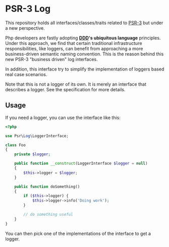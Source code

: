 PSR-3 Log
=======

This repository holds all interfaces/classes/traits related to
[PSR-3](https://github.com/php-fig/fig-standards/blob/master/accepted/PSR-3-logger-interface.md) but under a new perspective.

Php developers are fastly adopting **[DDD](https://en.wikipedia.org/wiki/Domain-driven_design)'s ubiquitous language** principles. Under this approach, we find that certain traditional infrastructure responsibilities, like loggers, can benefit from approaching a more business-driven semantic naming convention. 
This is the reason behind this new PSR-3 "business driven" log interfaces.

In addition, this interface try to simplify the implementation of loggers based real case scenarios. 

Note that this is not a logger of its own. It is merely an interface that
describes a logger. See the specification for more details.

Usage
-----

If you need a logger, you can use the interface like this:

```php
<?php

use Psr\Log\LoggerInterface;

class Foo
{
    private $logger;

    public function __construct(LoggerInterface $logger = null)
    {
        $this->logger = $logger;
    }

    public function doSomething()
    {
        if ($this->logger) {
            $this->logger->info('Doing work');
        }

        // do something useful
    }
}
```

You can then pick one of the implementations of the interface to get a logger.

